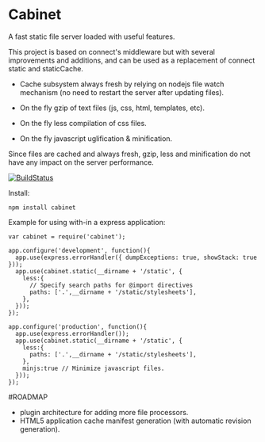 Cabinet
=======

A fast static file server loaded with useful features.

This project is based on connect's middleware but with several improvements and additions, 
and can be used as a replacement of connect static and staticCache.

- Cache subsystem always fresh by relying on nodejs file watch mechanism (no need to restart the server after updating files).

- On the fly gzip of text files (js, css, html, templates, etc).
- On the fly less compilation of css files.
- On the fly javascript uglification & minification.

Since files are cached and always fresh, gzip, less and minification do not have any impact on the server performance.

[![BuildStatus](https://secure.travis-ci.org/OptimalBits/cabinet.png?branch=master)](http://travis-ci.org/optimalbits/cabinet)

Install:

    npm install cabinet

Example for using with-in a express application:

    var cabinet = require('cabinet');

    app.configure('development', function(){
      app.use(express.errorHandler({ dumpExceptions: true, showStack: true }));
      app.use(cabinet.static(__dirname + '/static', {
        less:{
          // Specify search paths for @import directives
          paths: ['.',__dirname + '/static/stylesheets'], 
        },
      }));
    });

    app.configure('production', function(){
      app.use(express.errorHandler());
      app.use(cabinet.static(__dirname + '/static', {
        less:{
          paths: ['.',__dirname + '/static/stylesheets'],
        },
        minjs:true // Minimize javascript files.
      }));
    });


#ROADMAP

- plugin architecture for adding more file processors.
- HTML5 application cache manifest generation (with automatic revision generation).


